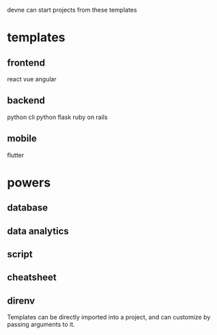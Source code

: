 devne can start projects from these templates

# templates    
## frontend
react
vue
angular

## backend
python cli
python flask
ruby on rails

## mobile
flutter

# powers
## database
## data analytics
## script
## cheatsheet
## direnv

Templates can be directly imported into a project, and can customize by passing arguments to it.
